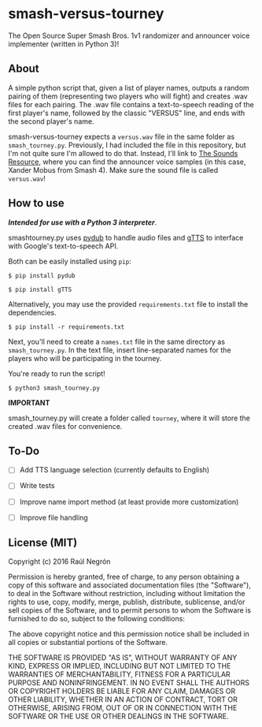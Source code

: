 smash-versus-tourney
===================

The Open Source Super Smash Bros. 1v1 randomizer and announcer voice implementer (written in Python 3)!
## About

A simple python script that, given a list of player names, outputs a random pairing of them (representing two players who will fight) and creates .wav files for each pairing. The .wav file contains a text-to-speech reading of the first player's name, followed by the classic "VERSUS" line, and ends with the second player's name.

smash-versus-tourney expects a `versus.wav` file in the same folder as `smash_tourney.py`. Previously, I
had included the file in this repository, but I'm not quite sure I'm allowed to do that. Instead, I'll link to
[The Sounds Resource](http://www.sounds-resource.com/3ds/supersmashbrosfornintendo3ds/sound/3535/), where you can find the announcer voice samples (in this case, Xander Mobus from Smash 4). Make sure the sound file is called `versus.wav`!

## How to use

_**Intended for use with a Python 3 interpreter**_.

smashtourney.py uses [pydub](https://github.com/jiaaro/pydub/) to handle audio files and [gTTS](https://github.com/pndurette/gTTS) to interface with Google's text-to-speech API.

Both can be easily installed using `pip`:

`$ pip install pydub`

`$ pip install gTTS`

Alternatively, you may use the provided `requirements.txt` file to install the dependencies.

`$ pip install -r requirements.txt`

Next, you'll need to create a `names.txt` file in the same directory as `smash_tourney.py`. In the text file, insert line-separated names for the players who will be participating in the tourney.


You're ready to run the script!

`$ python3 smash_tourney.py`

**IMPORTANT**

smash_tourney.py will create a folder called `tourney`, where it will store the created .wav files for convenience.



## To-Do
- [ ] Add TTS language selection (currently defaults to English)
- [ ] Write tests
- [ ] Improve name import method (at least provide more customization)
- [ ] Improve file handling


## License (MIT)

Copyright (c) 2016 Raúl Negrón

Permission is hereby granted, free of charge, to any person obtaining a copy
of this software and associated documentation files (the "Software"), to deal
in the Software without restriction, including without limitation the rights
to use, copy, modify, merge, publish, distribute, sublicense, and/or sell
copies of the Software, and to permit persons to whom the Software is
furnished to do so, subject to the following conditions:

The above copyright notice and this permission notice shall be included in
all copies or substantial portions of the Software.

THE SOFTWARE IS PROVIDED "AS IS", WITHOUT WARRANTY OF ANY KIND, EXPRESS OR
IMPLIED, INCLUDING BUT NOT LIMITED TO THE WARRANTIES OF MERCHANTABILITY,
FITNESS FOR A PARTICULAR PURPOSE AND NONINFRINGEMENT. IN NO EVENT SHALL THE
AUTHORS OR COPYRIGHT HOLDERS BE LIABLE FOR ANY CLAIM, DAMAGES OR OTHER
LIABILITY, WHETHER IN AN ACTION OF CONTRACT, TORT OR OTHERWISE, ARISING FROM,
OUT OF OR IN CONNECTION WITH THE SOFTWARE OR THE USE OR OTHER DEALINGS IN
THE SOFTWARE.
